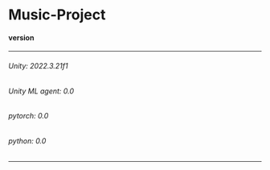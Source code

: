 # Music-Project

#### version
---
###### Unity: 2022.3.21f1

###### Unity ML agent: 0.0 

###### pytorch: 0.0

###### python: 0.0
---
